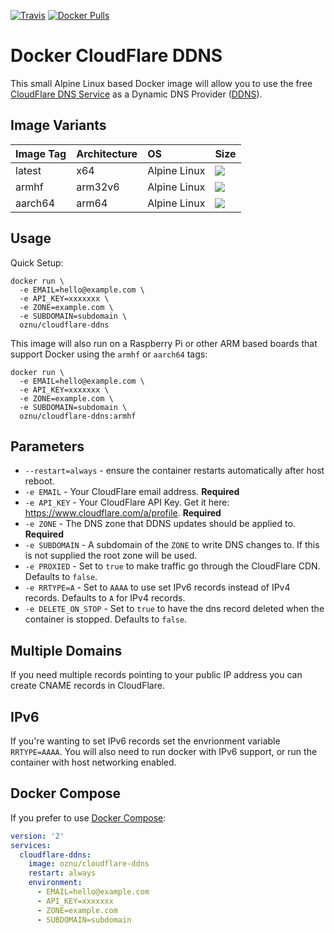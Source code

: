 [![Travis](https://img.shields.io/travis/oznu/docker-cloudflare-ddns.svg)](https://travis-ci.org/oznu/docker-cloudflare-ddns) [![Docker Pulls](https://img.shields.io/docker/pulls/oznu/cloudflare-ddns.svg)](https://hub.docker.com/r/oznu/cloudflare-ddns/)

# Docker CloudFlare DDNS

This small Alpine Linux based Docker image will allow you to use the free [CloudFlare DNS Service](https://www.cloudflare.com/dns/) as a Dynamic DNS Provider ([DDNS](https://en.wikipedia.org/wiki/Dynamic_DNS)).

## Image Variants

| Image Tag             | Architecture  | OS            | Size   |
| :-------------------- | :-------------| :------------ | :----  |
| latest                | x64           | Alpine Linux  | [![](https://images.microbadger.com/badges/image/oznu/cloudflare-ddns.svg)](https://microbadger.com/images/oznu/cloudflare-ddns) |
| armhf          | arm32v6       | Alpine Linux  | [![](https://images.microbadger.com/badges/image/oznu/cloudflare-ddns:armhf.svg)](https://microbadger.com/images/oznu/cloudflare-ddns:armhf) |
| aarch64         | arm64       | Alpine Linux  | [![](https://images.microbadger.com/badges/image/oznu/cloudflare-ddns:aarch64.svg)](https://microbadger.com/images/oznu/cloudflare-ddns:aarch64) |

## Usage

Quick Setup:

```shell
docker run \
  -e EMAIL=hello@example.com \
  -e API_KEY=xxxxxxx \
  -e ZONE=example.com \
  -e SUBDOMAIN=subdomain \
  oznu/cloudflare-ddns
```

This image will also run on a Raspberry Pi or other ARM based boards that support Docker using the `armhf` or `aarch64` tags:

```shell
docker run \
  -e EMAIL=hello@example.com \
  -e API_KEY=xxxxxxx \
  -e ZONE=example.com \
  -e SUBDOMAIN=subdomain \
  oznu/cloudflare-ddns:armhf
```

## Parameters

* `--restart=always` - ensure the container restarts automatically after host reboot.
* `-e EMAIL` - Your CloudFlare email address. **Required**
* `-e API_KEY` - Your CloudFlare API Key. Get it here: https://www.cloudflare.com/a/profile. **Required**
* `-e ZONE` - The DNS zone that DDNS updates should be applied to. **Required**
* `-e SUBDOMAIN` - A subdomain of the `ZONE` to write DNS changes to. If this is not supplied the root zone will be used.
* `-e PROXIED` - Set to `true` to make traffic go through the CloudFlare CDN. Defaults to `false`.
* `-e RRTYPE=A` - Set to `AAAA` to use set IPv6 records instead of IPv4 records. Defaults to `A` for IPv4 records.
* `-e DELETE_ON_STOP` - Set to `true` to have the dns record deleted when the container is stopped. Defaults to `false`.

## Multiple Domains

If you need multiple records pointing to your public IP address you can create CNAME records in CloudFlare.

## IPv6

If you're wanting to set IPv6 records set the envrionment variable `RRTYPE=AAAA`. You will also need to run docker with IPv6 support, or run the container with host networking enabled.

## Docker Compose

If you prefer to use [Docker Compose](https://docs.docker.com/compose/):

```yml
version: '2'
services:
  cloudflare-ddns:
    image: oznu/cloudflare-ddns
    restart: always
    environment:
      - EMAIL=hello@example.com
      - API_KEY=xxxxxxx
      - ZONE=example.com
      - SUBDOMAIN=subdomain
```
